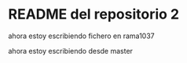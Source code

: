 # README del repositorio 2

ahora estoy escribiendo fichero en rama1037
 
 ahora estoy escribiendo desde master
